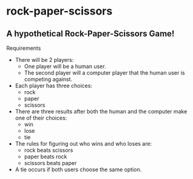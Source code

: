 # rock-paper-scissors

## A hypothetical Rock-Paper-Scissors Game!

Requirements

- There will be 2 players:
    - One player will be a human user.
    - The second player will a computer player that the human user is competing against.
- Each player has three choices:
    - rock
    - paper
    - scissors
- There are three results after both the human and the computer make one of their choices:
    - win
    - lose
    - tie
- The rules for figuring out who wins and who loses are:
    - rock beats scissors
    - paper beats rock
    - scissors beats paper
- A tie occurs if both users choose the same option.